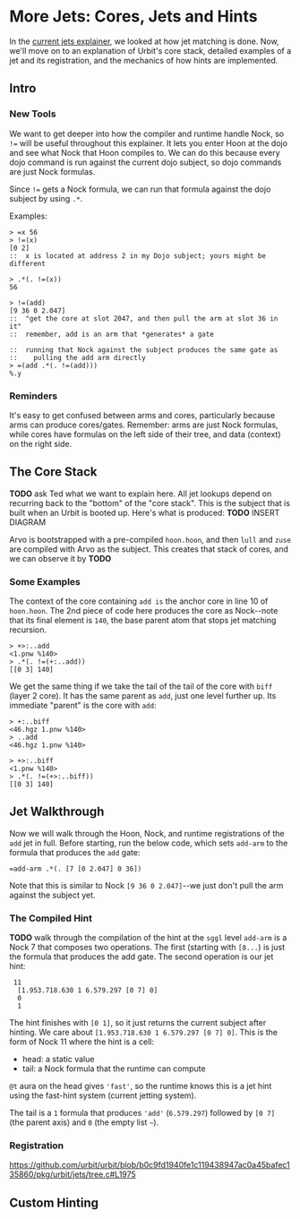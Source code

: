 # More Jets: Cores, Jets and Hints
In the [current jets explainer](jets_current.md), we looked at how jet matching is done. Now, we'll move on to an explanation of Urbit's core stack, detailed examples of a jet and its registration, and the mechanics of how hints are implemented.

## Intro

### New Tools
We want to get deeper into how the compiler and runtime handle Nock, so `!=` will be useful throughout this explainer. It lets you enter Hoon at the dojo and see what Nock that Hoon compiles to.  We can do this because every dojo command is run against the current dojo subject, so dojo commands are just Nock formulas.

Since `!=` gets a Nock formula, we can run that formula against the dojo subject by using `.*`.

Examples:
```
> =x 56
> !=(x)
[0 2]
::  x is located at address 2 in my Dojo subject; yours might be different

> .*(. !=(x))
56

> !=(add)
[9 36 0 2.047]
::  "get the core at slot 2047, and then pull the arm at slot 36 in it"
::  remember, add is an arm that *generates* a gate

::  running that Nock against the subject produces the same gate as
::    pulling the add arm directly 
> =(add .*(. !=(add)))
%.y
```

### Reminders
It's easy to get confused between arms and cores, particularly because arms can produce cores/gates. Remember: arms are just Nock formulas, while cores have formulas on the left side of their tree, and data (context) on the right side.

## The Core Stack
**TODO** ask Ted what we want to explain here.
All jet lookups depend on recurring back to the "bottom" of the "core stack". This is the subject that is built when an Urbit is booted up. Here's what is produced:
**TODO** INSERT DIAGRAM

Arvo is bootstrapped with a pre-compiled `hoon.hoon`, and then `lull` and `zuse` are compiled with Arvo as the subject. This creates that stack of cores, and we can observe it by **TODO**

### Some Examples
The context of the core containing `add is` the anchor core in line 10 of `hoon.hoon`. The 2nd piece of code here produces the core as Nock--note that its final element is `140`, the base parent atom that stops jet matching recursion.
```
> +>:..add
<1.pnw %140>
> .*(. !=(+:..add))
[[0 3] 140]
```

We get the same thing if we take the tail of the tail of the core with `biff` (layer 2 core). It has the same parent as `add`, just one level further up. Its immediate "parent" is the core with `add`:
```
> +:..biff
<46.hgz 1.pnw %140>
> ..add
<46.hgz 1.pnw %140>

> +>:..biff
<1.pnw %140>
> .*(. !=(+>:..biff))
[[0 3] 140]
```

## Jet Walkthrough
Now we will walk through the Hoon, Nock, and runtime registrations of the `add` jet in full. Before starting, run the below code, which sets `add-arm` to the formula that produces the `add` gate:
```
=add-arm .*(. [7 [0 2.047] 0 36])
```
Note that this is similar to Nock `[9 36 0 2.047]`--we just don't pull the arm against the subject yet.

### The Compiled Hint
**TODO** walk through the compilation of the hint at the `sggl` level
`add-arm` is a Nock 7 that composes two operations. The first (starting with `[8...`) is just  the formula that produces the add gate. The second operation is our jet hint:
```
 11
  [1.953.718.630 1 6.579.297 [0 7] 0]
  0
  1
```
The hint finishes with `[0 1]`, so it just returns the current subject after hinting. We care about `[1.953.718.630 1 6.579.297 [0 7] 0]`. This is the form of Nock 11 where the hint is a cell: 
* head: a static value
* tail: a Nock formula that the runtime can compute

`@t` aura on the head gives `'fast'`, so the runtime knows this is a jet hint using the fast-hint system (current jetting system).

The tail is a `1` formula that produces `'add'` (`6.579.297`) followed by `[0 7]` (the parent axis) and `0` (the empty list `~`).


### Registration
https://github.com/urbit/urbit/blob/b0c9fd1940fe1c119438947ac0a45bafec135860/pkg/urbit/jets/tree.c#L1975


## Custom Hinting

